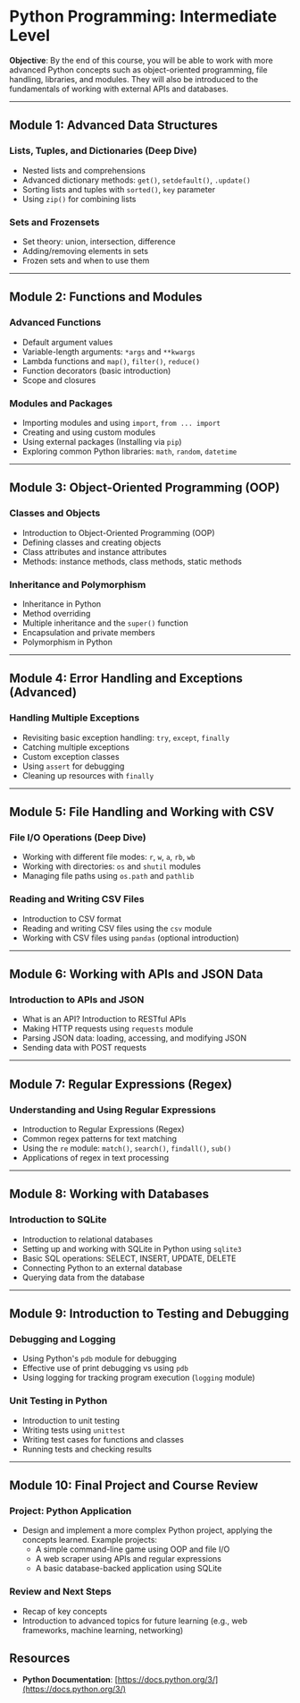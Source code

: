 # Python Programming: Intermediate Level

**Objective**: By the end of this course, you will be able to work with more advanced Python concepts such as object-oriented programming, file handling, libraries, and modules. They will also be introduced to the fundamentals of working with external APIs and databases.

---

## Module 1: Advanced Data Structures

### Lists, Tuples, and Dictionaries (Deep Dive)

- Nested lists and comprehensions
- Advanced dictionary methods: `get()`, `setdefault()`, `.update()`
- Sorting lists and tuples with `sorted()`, `key` parameter
- Using `zip()` for combining lists

### Sets and Frozensets

- Set theory: union, intersection, difference
- Adding/removing elements in sets
- Frozen sets and when to use them

---

## Module 2: Functions and Modules

### Advanced Functions

- Default argument values
- Variable-length arguments: `*args` and `**kwargs`
- Lambda functions and `map()`, `filter()`, `reduce()`
- Function decorators (basic introduction)
- Scope and closures

### Modules and Packages

- Importing modules and using `import`, `from ... import`
- Creating and using custom modules
- Using external packages (Installing via `pip`)
- Exploring common Python libraries: `math`, `random`, `datetime`

---

## Module 3: Object-Oriented Programming (OOP)

### Classes and Objects

- Introduction to Object-Oriented Programming (OOP)
- Defining classes and creating objects
- Class attributes and instance attributes
- Methods: instance methods, class methods, static methods

### Inheritance and Polymorphism

- Inheritance in Python
- Method overriding
- Multiple inheritance and the `super()` function
- Encapsulation and private members
- Polymorphism in Python

---

## Module 4: Error Handling and Exceptions (Advanced)

### Handling Multiple Exceptions

- Revisiting basic exception handling: `try`, `except`, `finally`
- Catching multiple exceptions
- Custom exception classes
- Using `assert` for debugging
- Cleaning up resources with `finally`

---

## Module 5: File Handling and Working with CSV

### File I/O Operations (Deep Dive)

- Working with different file modes: `r`, `w`, `a`, `rb`, `wb`
- Working with directories: `os` and `shutil` modules
- Managing file paths using `os.path` and `pathlib`

### Reading and Writing CSV Files

- Introduction to CSV format
- Reading and writing CSV files using the `csv` module
- Working with CSV files using `pandas` (optional introduction)

---

## Module 6: Working with APIs and JSON Data

### Introduction to APIs and JSON

- What is an API? Introduction to RESTful APIs
- Making HTTP requests using `requests` module
- Parsing JSON data: loading, accessing, and modifying JSON
- Sending data with POST requests

---

## Module 7: Regular Expressions (Regex)

### Understanding and Using Regular Expressions

- Introduction to Regular Expressions (Regex)
- Common regex patterns for text matching
- Using the `re` module: `match()`, `search()`, `findall()`, `sub()`
- Applications of regex in text processing

---

## Module 8: Working with Databases

### Introduction to SQLite

- Introduction to relational databases
- Setting up and working with SQLite in Python using `sqlite3`
- Basic SQL operations: SELECT, INSERT, UPDATE, DELETE
- Connecting Python to an external database
- Querying data from the database

---

## Module 9: Introduction to Testing and Debugging

### Debugging and Logging

- Using Python's `pdb` module for debugging
- Effective use of print debugging vs using `pdb`
- Using logging for tracking program execution (`logging` module)

### Unit Testing in Python

- Introduction to unit testing
- Writing tests using `unittest`
- Writing test cases for functions and classes
- Running tests and checking results

---

## Module 10: Final Project and Course Review

### Project: Python Application

- Design and implement a more complex Python project, applying the concepts learned. Example projects:
  - A simple command-line game using OOP and file I/O
  - A web scraper using APIs and regular expressions
  - A basic database-backed application using SQLite

### Review and Next Steps

- Recap of key concepts
- Introduction to advanced topics for future learning (e.g., web frameworks, machine learning, networking)

## Resources

- **Python Documentation**: [https://docs.python.org/3/](https://docs.python.org/3/)
